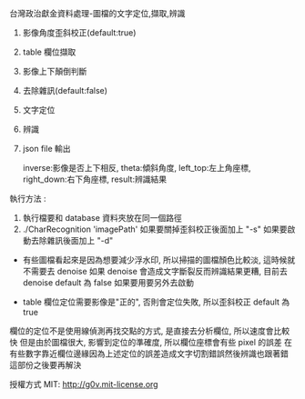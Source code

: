 台灣政治獻金資料處理-圖檔的文字定位,擷取,辨識

1. 影像角度歪斜校正(default:true)
2. table 欄位擷取
3. 影像上下顛倒判斷
4. 去除雜訊(default:false)
5. 文字定位
6. 辨識
7. json file 輸出

   inverse:影像是否上下相反, theta:傾斜角度, left_top:左上角座標, right_down:右下角座標, result:辨識結果
   

執行方法 : 

1. 執行檔要和 database 資料夾放在同一個路徑
2. ./CharRecognition 'imagePath'
   如果要關掉歪斜校正後面加上 "-s"
   如果要啟動去除雜訊後面加上 "-d"

- 有些圖檔看起來是因為想要減少浮水印, 所以掃描的圖檔顏色比較淡, 這時候就不需要去 denoise
  如果 denoise 會造成文字斷裂反而辨識結果更糟, 目前去 denoise default 為 false
  如果要用要另外去啟動
  
- table 欄位定位需要影像是"正的", 否則會定位失敗, 所以歪斜校正 default 為 true

欄位的定位不是使用線偵測再找交點的方式, 是直接去分析欄位, 所以速度會比較快
但是由於圖檔很大, 影響到定位的準確度, 所以欄位座標會有些 pixel 的誤差
在有些數字靠近欄位邊緣因為上述定位的誤差造成文字切割錯誤然後辨識也跟著錯
這部份之後要再解決

授權方式 MIT: http://g0v.mit-license.org


